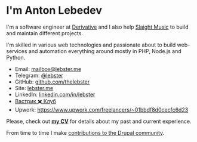# I'm Anton Lebedev

I'm a software engineer at [Derivative](https://derivative.ca) and I also help [Slaight Music](https://slaightmusic.com) to build and maintain different projects.

I'm skilled in various web technologies and passionate about to build web-services and automation everything around mostly in PHP, Node.js and Python.

* Email: [mailbox@lebster.me](mailto:mailbox@lebster.me)
* Telegram: [@lebster](https://t.me/lebster)
* GitHub: [github.com/thelebster](https://github.com/thelebster) 
* Site: [lebster.me](https://lebster.me)
* LinkedIn: [linkedin.com/in/lebster](https://www.linkedin.com/in/lebster/)
* [Вастрик ✖️ Клуб](https://vas3k.club/user/lebster/)
* Upwork: https://www.upwork.com/freelancers/~01bbdf8d0cecfc6d23

Please, check out **[my CV](CV.md)** for details about my past and current experience.

From time to time I make [contributions to the Drupal community](https://www.drupal.org/u/lebster).
